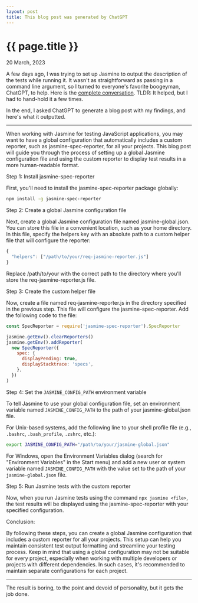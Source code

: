 ```yaml
---
layout: post
title: This blog post was generated by ChatGPT
---
```


# {{ page.title }}

<p class="meta">20 March, 2023</p>

A few days ago, I was trying to set up Jasmine to output the description of the
tests while running it. It wasn't as straightforward as passing in a command
line argument, so I turned to everyone's favorite boogeyman, ChatGPT, to help.
Here is the [complete conversation](https://gpt.best/c0JV9sJt). TLDR: It helped,
but I had to hand-hold it a few times.

In the end, I asked ChatGPT to generate a blog post with my findings, and
here's what it outputted.

---

When working with Jasmine for testing JavaScript applications, you may want to
have a global configuration that automatically includes a custom reporter, such
as jasmine-spec-reporter, for all your projects. This blog post will guide you
through the process of setting up a global Jasmine configuration file and using
the custom reporter to display test results in a more human-readable format.

Step 1: Install jasmine-spec-reporter

First, you'll need to install the jasmine-spec-reporter package globally:

```sh
npm install -g jasmine-spec-reporter
```

Step 2: Create a global Jasmine configuration file

Next, create a global Jasmine configuration file named jasmine-global.json. You
can store this file in a convenient location, such as your home directory. In
this file, specify the helpers key with an absolute path to a custom helper
file that will configure the reporter:

```javascript
{
  "helpers": ["/path/to/your/req-jasmine-reporter.js"]
}
```

Replace /path/to/your with the correct path to the directory where you'll store
the req-jasmine-reporter.js file.

Step 3: Create the custom helper file

Now, create a file named req-jasmine-reporter.js in the directory specified in
the previous step. This file will configure the jasmine-spec-reporter. Add the
following code to the file:

```javascript
const SpecReporter = require('jasmine-spec-reporter').SpecReporter

jasmine.getEnv().clearReporters()
jasmine.getEnv().addReporter(
  new SpecReporter({
    spec: {
      displayPending: true,
      displayStacktrace: 'specs',
    },
  })
)
```

Step 4: Set the `JASMINE_CONFIG_PATH` environment variable

To tell Jasmine to use your global configuration file, set an environment
variable named `JASMINE_CONFIG_PATH` to the path of your jasmine-global.json
file.

For Unix-based systems, add the following line to your shell profile file
(e.g., `.bashrc`, `.bash_profile`, `.zshrc`, etc.):

```sh
export JASMINE_CONFIG_PATH="/path/to/your/jasmine-global.json"
```

For Windows, open the Environment Variables dialog (search for "Environment
Variables" in the Start menu) and add a new user or system variable named
`JASMINE_CONFIG_PATH` with the value set to the path of your `jasmine-global.json`
file.

Step 5: Run Jasmine tests with the custom reporter

Now, when you run Jasmine tests using the command `npx jasmine <file>`, the test
results will be displayed using the jasmine-spec-reporter with your specified
configuration.

Conclusion:

By following these steps, you can create a global Jasmine configuration that
includes a custom reporter for all your projects. This setup can help you
maintain consistent test output formatting and streamline your testing process.
Keep in mind that using a global configuration may not be suitable for every
project, especially when working with multiple developers or projects with
different dependencies. In such cases, it's recommended to maintain separate
configurations for each project.

---

The result is boring, to the point and devoid of personality, but it gets the job done.
